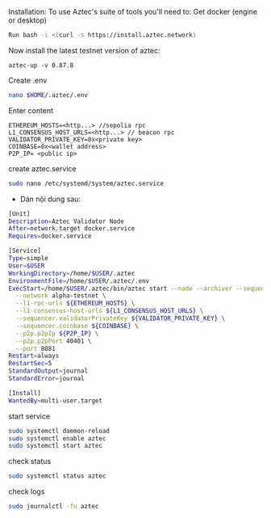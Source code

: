 Installation:
To use Aztec's suite of tools you'll need to:
Get docker (engine or desktop)
```bash
Run bash -i <(curl -s https://install.aztec.network)
```
Now install the latest testnet version of aztec: 
```
aztec-up -v 0.87.8
```
Create .env
```bash
nano $HOME/.aztec/.env
```
Enter content
```
ETHEREUM_HOSTS=<http...> //sepolia rpc
L1_CONSENSUS_HOST_URLS=<http...> // beacon rpc
VALIDATOR_PRIVATE_KEY=0x<private key>
COINBASE=0x<wallet address>
P2P_IP= <public ip>
```
create aztec.service
```bash
sudo nano /etc/systemd/system/aztec.service
```
- Dán nội dung sau:
```bash
[Unit]
Description=Aztec Validator Node
After=network.target docker.service
Requires=docker.service

[Service]
Type=simple
User=$USER
WorkingDirectory=/home/$USER/.aztec
EnvironmentFile=/home/$USER/.aztec/.env
ExecStart=/home/$USER/.aztec/bin/aztec start --node --archiver --sequencer \
  --network alpha-testnet \
  --l1-rpc-urls ${ETHEREUM_HOSTS} \
  --l1-consensus-host-urls ${L1_CONSENSUS_HOST_URLS} \
  --sequencer.validatorPrivateKey ${VALIDATOR_PRIVATE_KEY} \
  --sequencer.coinbase ${COINBASE} \
  --p2p.p2pIp ${P2P_IP} \
  --p2p.p2pPort 40401 \
  --port 8081
Restart=always
RestartSec=5
StandardOutput=journal
StandardError=journal

[Install]
WantedBy=multi-user.target

```
start service
```bash
sudo systemctl daemon-reload
sudo systemctl enable aztec
sudo systemctl start aztec
```
check status
```bash
sudo systemctl status aztec
```
check logs
```bash
sudo journalctl -fu aztec
```
